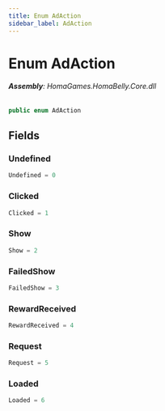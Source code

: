 ```yaml
---
title: Enum AdAction
sidebar_label: AdAction
---
```

# Enum AdAction


###### **Assembly**: HomaGames.HomaBelly.Core.dll

```csharp title="Declaration"
public enum AdAction
```
## Fields
### Undefined


```csharp title="Declaration"
Undefined = 0
```
### Clicked


```csharp title="Declaration"
Clicked = 1
```
### Show


```csharp title="Declaration"
Show = 2
```
### FailedShow


```csharp title="Declaration"
FailedShow = 3
```
### RewardReceived


```csharp title="Declaration"
RewardReceived = 4
```
### Request


```csharp title="Declaration"
Request = 5
```
### Loaded


```csharp title="Declaration"
Loaded = 6
```
